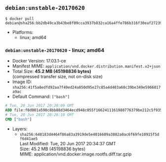 ## `debian:unstable-20170620`

```console
$ docker pull debian@sha256:bb2db49ca3b43be8f09cca3937b832ca16a4ffe786b316f30eaf27239357cbd8
```

-	Platforms:
	-	linux; amd64

### `debian:unstable-20170620` - linux; amd64

-	Docker Version: 17.03.1-ce
-	Manifest MIME: `application/vnd.docker.distribution.manifest.v2+json`
-	Total Size: **45.2 MB (45198836 bytes)**  
	(compressed transfer size, not on-disk size)
-	Image ID: `sha256:41f5a8edfd92aa7f49ed24a850d95e27c85a4d403a60c39be349e5966017a9ac`
-	Default Command: `["bash"]`

```dockerfile
# Tue, 20 Jun 2017 20:28:09 GMT
ADD file:f0d001a590c8bb88d3464ecd948c055f1662411161988776379be212c5f93581 in / 
# Tue, 20 Jun 2017 20:28:10 GMT
CMD ["bash"]
```

-	Layers:
	-	`sha256:648183d4464f86a83a3919de5e4016609a3882a0ac6f69fe10915f5df6d41ae5`  
		Last Modified: Tue, 20 Jun 2017 20:34:37 GMT  
		Size: 45.2 MB (45198836 bytes)  
		MIME: application/vnd.docker.image.rootfs.diff.tar.gzip
